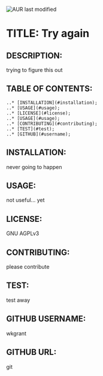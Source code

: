 

![AUR last modified](https://img.shields.io/aur/last-modified/google-chrome?style=plastic)

# TITLE: Try again

## DESCRIPTION: 
trying to figure this out

## TABLE OF CONTENTS:
    ..* [INSTALLATION](#installation);
    ..* [USAGE](#usage);
    ..* [LICENSE](#license);
    ..* [USAGE](#usage);
    ..* [CONTRIBUTING](#contributing);
    ..* [TEST](#test);
    ..* [GITHUB](#username);


## INSTALLATION: 
never going to happen

## USAGE:
not useful... yet

## LICENSE:
GNU AGPLv3

## CONTRIBUTING:
please contribute

## TEST:
test away

## GITHUB USERNAME:
wkgrant

## GITHUB URL:
git

